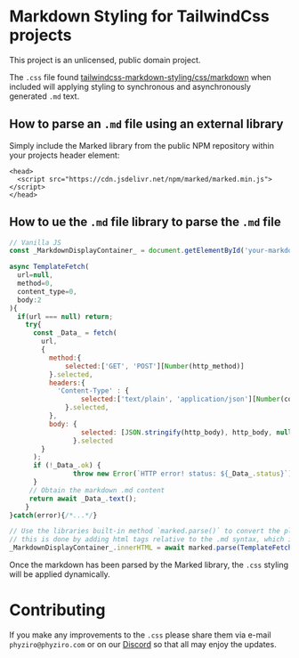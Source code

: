 # Markdown Styling for TailwindCss projects

This project is an unlicensed, public domain project.


The `.css` file found [tailwindcss-markdown-styling/css/markdown](https://github.com/Phyziro/tailwindcss-markdown-styling/blob/main/css/markdown) when included will applying styling to synchronous and asynchronously generated `.md` text.

## How to parse an `.md` file using an external library

Simply include the Marked library from the public NPM repository within your projects header element:
```  
<head>
  <script src="https://cdn.jsdelivr.net/npm/marked/marked.min.js"></script>
</head>
 ```

## How to ue the `.md` file library to parse the `.md` file

```Javascript
// Vanilla JS
const _MarkdownDisplayContainer_ = document.getElementById('your-markdown-display-container');

async TemplateFetch(
  url=null,
  method=0,
  content_type=0,
  body:2
){
  if(url === null) return;
    try{
      const _Data_ = fetch(
        url,
        {
          method:{
              selected:['GET', 'POST'][Number(http_method)]
          }.selected,
          headers:{
            'Content-Type' : {
                  selected:['text/plain', 'application/json'][Number(content_type)]
              }.selected,
          },
          body: {
                  selected: [JSON.stringify(http_body), http_body, null][Number(body_type)]
                }.selected
        }
      );
      if (!_Data_.ok) {
                throw new Error(`HTTP error! status: ${_Data_.status}`);
      }
     // Obtain the markdown .md content
     return await _Data_.text();
    }
}catch(error){/*...*/}

// Use the libraries built-in method `marked.parse()` to convert the plain/text into .md format
// this is done by adding html tags relative to the .md syntax, which is handld by the Marked library
_MarkdownDisplayContainer_.innerHTML = await marked.parse(TemplateFetch(`location/of/markdown.md`,1));

```

Once the markdown has been parsed by the Marked library, the `.css` styling will be applied dynamically.

# Contributing

If you make any improvements to the `.css` please share them via e-mail `phyziro@phyziro.com` or on our [Discord](https://discord.gg/m69dTsPmut) so that all may enjoy the updates.


